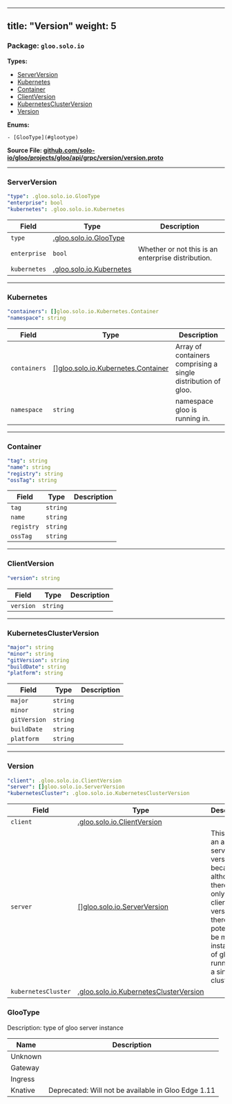 
---
title: "Version"
weight: 5
---

<!-- Code generated by solo-kit. DO NOT EDIT. -->


### Package: `gloo.solo.io` 
**Types:**


- [ServerVersion](#serverversion)
- [Kubernetes](#kubernetes)
- [Container](#container)
- [ClientVersion](#clientversion)
- [KubernetesClusterVersion](#kubernetesclusterversion)
- [Version](#version-1)
  

 

**Enums:**


	- [GlooType](#glootype)



**Source File: [github.com/solo-io/gloo/projects/gloo/api/grpc/version/version.proto](https://github.com/solo-io/gloo/blob/main/projects/gloo/api/grpc/version/version.proto)**





---
### ServerVersion



```yaml
"type": .gloo.solo.io.GlooType
"enterprise": bool
"kubernetes": .gloo.solo.io.Kubernetes

```

| Field | Type | Description |
| ----- | ---- | ----------- | 
| `type` | [.gloo.solo.io.GlooType](../version.proto.sk/#glootype) |  |
| `enterprise` | `bool` | Whether or not this is an enterprise distribution. |
| `kubernetes` | [.gloo.solo.io.Kubernetes](../version.proto.sk/#kubernetes) |  |




---
### Kubernetes



```yaml
"containers": []gloo.solo.io.Kubernetes.Container
"namespace": string

```

| Field | Type | Description |
| ----- | ---- | ----------- | 
| `containers` | [[]gloo.solo.io.Kubernetes.Container](../version.proto.sk/#container) | Array of containers comprising a single distribution of gloo. |
| `namespace` | `string` | namespace gloo is running in. |




---
### Container



```yaml
"tag": string
"name": string
"registry": string
"ossTag": string

```

| Field | Type | Description |
| ----- | ---- | ----------- | 
| `tag` | `string` |  |
| `name` | `string` |  |
| `registry` | `string` |  |
| `ossTag` | `string` |  |




---
### ClientVersion



```yaml
"version": string

```

| Field | Type | Description |
| ----- | ---- | ----------- | 
| `version` | `string` |  |




---
### KubernetesClusterVersion



```yaml
"major": string
"minor": string
"gitVersion": string
"buildDate": string
"platform": string

```

| Field | Type | Description |
| ----- | ---- | ----------- | 
| `major` | `string` |  |
| `minor` | `string` |  |
| `gitVersion` | `string` |  |
| `buildDate` | `string` |  |
| `platform` | `string` |  |




---
### Version



```yaml
"client": .gloo.solo.io.ClientVersion
"server": []gloo.solo.io.ServerVersion
"kubernetesCluster": .gloo.solo.io.KubernetesClusterVersion

```

| Field | Type | Description |
| ----- | ---- | ----------- | 
| `client` | [.gloo.solo.io.ClientVersion](../version.proto.sk/#clientversion) |  |
| `server` | [[]gloo.solo.io.ServerVersion](../version.proto.sk/#serverversion) | This field is an array of server versions because although there can only be 1 client version, there can potentially be many instances of gloo running on a single cluster. |
| `kubernetesCluster` | [.gloo.solo.io.KubernetesClusterVersion](../version.proto.sk/#kubernetesclusterversion) |  |



  
### GlooType

Description: type of gloo server instance

| Name | Description |
| ----- | ----------- | 
| Unknown |  |
| Gateway |  |
| Ingress |  |
| Knative | Deprecated: Will not be available in Gloo Edge 1.11 |


<!-- Start of HubSpot Embed Code -->
<script type="text/javascript" id="hs-script-loader" async defer src="//js.hs-scripts.com/5130874.js"></script>
<!-- End of HubSpot Embed Code -->
